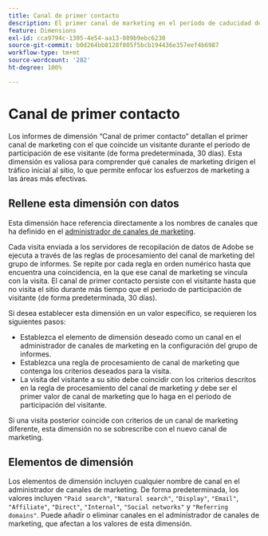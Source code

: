 ```yaml
---
title: Canal de primer contacto
description: El primer canal de marketing en el período de caducidad de la participación del visitante.
feature: Dimensions
exl-id: cca9794c-1305-4e54-aa13-809b9ebc6230
source-git-commit: b0d264bb8128f805f5bcb194436e357eef4b6987
workflow-type: tm+mt
source-wordcount: '282'
ht-degree: 100%

---
```


# Canal de primer contacto

Los informes de dimensión “Canal de primer contacto” detallan el primer canal de marketing con el que coincide un visitante durante el periodo de participación de ese visitante (de forma predeterminada, 30 días). Esta dimensión es valiosa para comprender qué canales de marketing dirigen el tráfico inicial al sitio, lo que permite enfocar los esfuerzos de marketing a las áreas más efectivas.

## Rellene esta dimensión con datos

Esta dimensión hace referencia directamente a los nombres de canales que ha definido en el [administrador de canales de marketing](/help/admin/admin/c-manage-report-suites/c-edit-report-suites/marketing-channels/c-channels.md).

Cada visita enviada a los servidores de recopilación de datos de Adobe se ejecuta a través de las reglas de procesamiento del canal de marketing del grupo de informes. Se repite por cada regla en orden numérico hasta que encuentra una coincidencia, en la que ese canal de marketing se vincula con la visita. El canal de primer contacto persiste con el visitante hasta que no visita el sitio durante más tiempo que el periodo de participación de visitante (de forma predeterminada, 30 días).

Si desea establecer esta dimensión en un valor específico, se requieren los siguientes pasos:

* Establezca el elemento de dimensión deseado como un canal en el administrador de canales de marketing en la configuración del grupo de informes.
* Establezca una regla de procesamiento de canal de marketing que contenga los criterios deseados para la visita.
* La visita del visitante a su sitio debe coincidir con los criterios descritos en la regla de procesamiento del canal de marketing _y_ debe ser el primer valor de canal de marketing que lo haga en el periodo de participación del visitante.

Si una visita posterior coincide con criterios de un canal de marketing diferente, esta dimensión no se sobrescribe con el nuevo canal de marketing.

## Elementos de dimensión

Los elementos de dimensión incluyen cualquier nombre de canal en el administrador de canales de marketing. De forma predeterminada, los valores incluyen `"Paid search"`, `"Natural search"`, `"Display"`, `"Email"`, `"Affiliate"`, `"Direct"`, `"Internal"`, `"Social networks"` y `"Referring domains"`. Puede añadir o eliminar canales en el administrador de canales de marketing, que afectan a los valores de esta dimensión.
